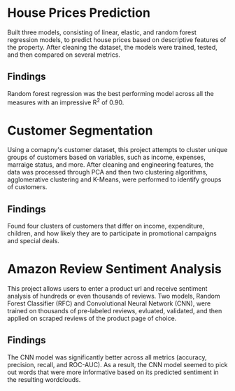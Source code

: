 # House Prices Prediction
Built three models, consisting of linear, elastic, and random forest regression models, to predict house prices based on descriptive features of the property. After cleaning the dataset, the models were trained, tested, and then compared on several metrics.

## Findings
Random forest regression was the best performing model across all the measures with an impressive R<sup>2</sup> of 0.90.

# Customer Segmentation
Using a comapny's customer dataset, this project attempts to cluster unique groups of customers based on variables, such as income, expenses, marraige status, and more. After cleaning and engineering features, the data was processed through PCA and then two clustering algorithms, agglomerative clustering and K-Means, were performed to identify groups of customers.

## Findings
Found four clusters of customers that differ on income, expenditure, children, and how likely they are to participate in promotional campaigns and special deals.

# Amazon Review Sentiment Analysis
This project allows users to enter a product url and receive sentiment analysis of hundreds or even thousands of reviews. Two models, Random Forest Classifier (RFC) and Convolutional Neural Network (CNN), were trained on thousands of pre-labeled reviews, evluated, validated, and then applied on scraped reviews of the product page of choice.

## Findings
The CNN model was significantly better across all metrics (accuracy, precision, recall, and ROC-AUC). As a result, the CNN model seemed to pick out words that were more informative based on its predicted sentiment in the resulting wordclouds.
